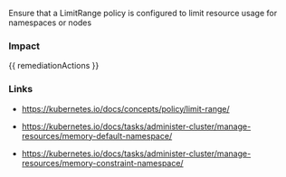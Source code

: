 
Ensure that a LimitRange policy is configured to limit resource usage for namespaces or nodes

### Impact
<!-- Add Impact here -->

<!-- DO NOT CHANGE -->
{{ remediationActions }}

### Links
- https://kubernetes.io/docs/concepts/policy/limit-range/

- https://kubernetes.io/docs/tasks/administer-cluster/manage-resources/memory-default-namespace/

- https://kubernetes.io/docs/tasks/administer-cluster/manage-resources/memory-constraint-namespace/


